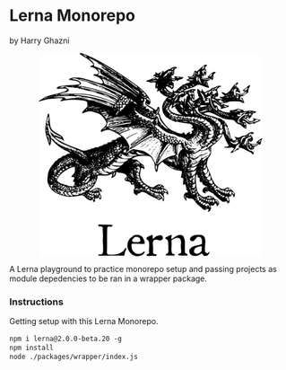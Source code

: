 # Lerna Monorepo
by Harry Ghazni

<div style="width: 400px;display: block; margin: auto">
<img src="https://github.com/hghazni/Lerna-Monorepo/blob/master/assets/images/lerna_logo.png" style="width: 400px;display: block; margin: auto" alt="Lerna">
</div>

A Lerna playground to practice monorepo setup and passing projects as module depedencies to be ran in a wrapper package.

### Instructions
Getting setup with this Lerna Monorepo.

```
npm i lerna@2.0.0-beta.20 -g
npm install
node ./packages/wrapper/index.js
```
